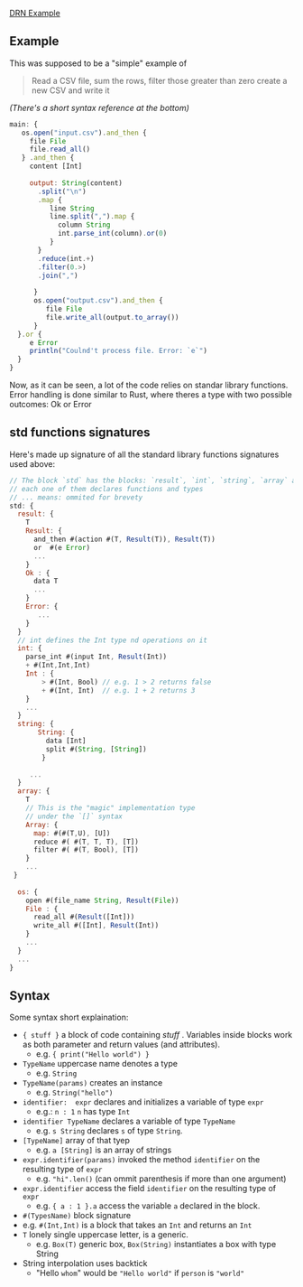 [DRN Example](https://www.reddit.com/r/ProgrammingLanguages/comments/1fey7qm/rate_my_syntax/)

## Example

This was supposed to be a "simple" example of 

> Read a CSV file, sum the rows, filter those greater than zero
> create a new CSV and write it

_(There's a short syntax reference at the bottom)_ 

```javascript
main: {
   os.open("input.csv").and_then {
     file File 
     file.read_all()
   } .and_then { 
     content [Int]
     
     output: String(content)
       .split("\n")
       .map {
          line String
          line.split(",").map {
            column String
            int.parse_int(column).or(0)
          }
       }
       .reduce(int.+)
       .filter(0.>)
       .join(",")
          
      }     
      os.open("output.csv").and_then {
         file File
         file.write_all(output.to_array())
      }
  }.or { 
     e Error
     println("Coulnd't process file. Error: `e`")
  }
}
```


 
    

Now, as it can be seen, a lot of the code relies on standar library functions. Error handling is done similar to Rust, where theres a type with two possible outcomes: Ok or Error

## std functions signatures

Here's made up signature of all the standard library functions signatures used above:

```javascript
// The block `std` has the blocks: `result`, `int`, `string`, `array` and  `os` in this example
// each one of them declares functions and types
// ... means: ommited for brevety
std: {
  result: {
    T
    Result: {
      and_then #(action #(T, Result(T)), Result(T))
      or  #(e Error)
      ... 
    }
    Ok : {
      data T
      ...
    }
    Error: {
       ...
    }
  }
  // int defines the Int type nd operations on it
  int: {
    parse_int #(input Int, Result(Int))
    + #(Int,Int,Int)
    Int : {
        > #(Int, Bool) // e.g. 1 > 2 returns false
        + #(Int, Int)  // e.g. 1 + 2 returns 3
    }
    ...
  }
  string: {
       String: {
         data [Int]
         split #(String, [String])
        }
       
     ...
  }
  array: {
    T
    // This is the "magic" implementation type 
    // under the `[]` syntax
    Array: {
      map: #(#(T,U), [U])
      reduce #( #(T, T, T), [T])
      filter #( #(T, Bool), [T])
    }
    ...
 }
         
  os: {
    open #(file_name String, Result(File))
    File : {
      read_all #(Result([Int]))
      write_all #([Int], Result(Int))
    }
    ...
  }
  ...
}
```


## Syntax 

Some syntax short explaination: 

- `{ stuff }` a block of code containing _stuff_ . Variables inside blocks work as both parameter and return values (and attributes).
  - e.g. `{ print("Hello world") }` 
- `TypeName` uppercase name denotes a type
  - e.g. `String`
- `TypeName(params)` creates an instance
  - e.g. `String("hello")`
- `identifier:  expr`  declares and initializes a variable of type `expr`
  - e.g.: `n : 1` `n` has type `Int`
- `identifier TypeName` declares a variable of type `TypeName`
  - e.g. `s String` declares `s` of type `String`.
- `[TypeName]` array of that tyep
  - e.g. `a [String]` is an array of strings
- `expr.identifier(params)` invoked the method `identifier` on the resulting type of `expr`
  - e.g. `"hi".len()` (can ommit parenthesis if more than one argument)
- `expr.identifier` access the field `identifier` on the resulting type of `expr`
  -  e.g. `{ a : 1 }.a` access the variable `a` declared in the block.
-  `#(TypesName)` block signature
  -  e.g. `#(Int,Int)` is a block that takes an `Int` and returns an `Int`
- `T` lonely single uppercase letter, is a generic.
  - e.g. `Box(T)` generic box, `Box(String)` instantiates a box with type String
- String interpolation uses backtick
  - "Hello `whom`" would be `"Hello world"` if `person` is `"world"`   

